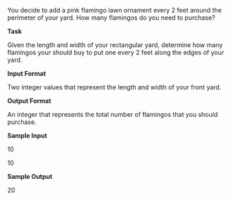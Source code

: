 You decide to add a pink flamingo lawn ornament every 2 feet around the perimeter of your yard. How many flamingos do you need to purchase?

**Task**

Given the length and width of your rectangular yard, determine how many flamingos your should buy to put one every 2 feet along the edges of your yard.

**Input Format**

Two integer values that represent the length and width of your front yard.

**Output Format**

An integer that represents the total number of flamingos that you should purchase.

**Sample Input**

10

10

**Sample Output**

20